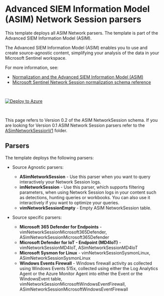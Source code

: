 # Advanced SIEM Information Model (ASIM) Network Session parsers 

This template deploys all ASIM Network parsers. The template is part of the Advanced SIEM Information Model (ASIM).

The Advanced SIEM Information Model (ASIM) enables you to use and create source-agnostic content, simplifying your analysis of the data in your Microsoft Sentinel workspace.

For more information, see:

- [Normalization and the Advanced SIEM Information Model (ASIM)](https://aka.ms/AzSentinelNormalization)
- [Microsoft Sentinel Network Session normalization schema reference](https://aka.ms/AzSentinelNetworkSessionDoc)

<br>

[![Deploy to Azure](https://aka.ms/deploytoazurebutton)](https://aka.ms/AzSentinelNetworkSessionARM)

<br>

This page refers to Version 0.2 of the ASIM NetworkSession schema. If you are looking for Version 0.1 ASIM Network Session parsers refer to the [ASimNetworkSessionV1](https://github.com/Azure/Azure-Sentinel/tree/master/Parsers/ASimNetworkSession/ASimNetworkSessionV1) folder.

## Parsers

The template deploys the following parsers:

- Source Agnostic parsers:
  - **ASimNetworkSession** - Use this parser when you want to query interactively your Network Session logs.
  - **imNetworkSession** - Use this parser, which supports filtering parameters, when using Network Session logs in your content such as detections, hunting queries or workbooks. You can also use it interactively if you want to optimize your queries.
  - **vimNetworkSessionEmpty** - Empty ASIM NetworkSession table.

- Source specific parsers:
  - **Microsoft 365 Defender for Endpoints** - vimNetworkSessionMicrosoft365Defender, ASimNetworkSessionMicrosoft365Defender
  - **Microsoft Defender for IoT - Endpoint (MD4IoT)** - vimNetworkSessionMD4IoT, ASimNetworkSessionMD4IoT
  - **Microsoft Sysmon for Linux** - vimNetworkSessionSysmonLinux, ASimNetworkSessionSysmonLinux
  - **Windows Events Firewall** - Windows firewall activity as collected using Windows Events 515x, collected using either the Log Analytics Agent or the Azure Monitor Agent into either the Event or the WindowsEvent table, vimNetworkSessionMicrosoftWindowsEventFirewall, ASimNetworkSessionMicrosoftWindowsEventFirewall
